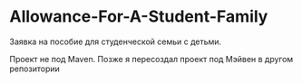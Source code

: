 # Allowance-For-A-Student-Family
Заявка на пособие для студенческой семьи с детьми. 

Проект не под Maven.
Позже я пересоздал проект под  Мэйвен  в другом репозитории
